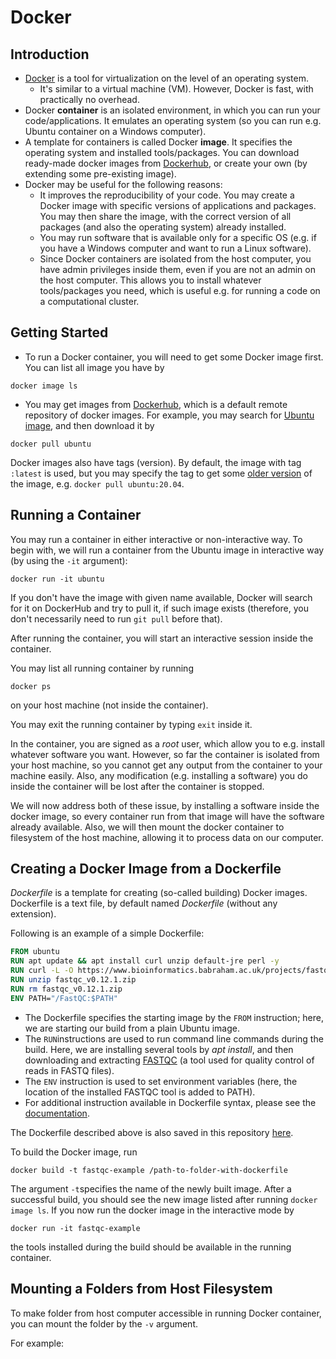 # Docker

## Introduction

- [Docker](https://www.docker.com/) is a tool for virtualization on the level of an operating system.
    - It's similar to a virtual machine (VM). However, Docker is fast, with practically no overhead.
- Docker **container** is an isolated environment, in which you can run your code/applications.
  It emulates an operating system (so you can run e.g. Ubuntu container on a Windows computer).
- A template for containers is called Docker **image**. It specifies the operating system and installed tools/packages.
  You can download ready-made docker images from [Dockerhub](https://hub.docker.com/),
  or create your own (by extending some pre-existing image).
- Docker may be useful for the following reasons:
    - It improves the reproducibility of your code. You may create a Docker image
      with specific versions of applications and packages. You may then share the image,
      with the correct version of all packages (and also the operating system) already installed.
    - You may run software that is available only for a specific OS (e.g. if you have a Windows
      computer and want to run a Linux software).
    - Since Docker containers are isolated from the host computer, you have admin privileges inside them, even if you
      are not an admin on the host computer. This allows you to install whatever tools/packages you need, which is
      useful e.g. for running a code on a computational cluster.

## Getting Started

- To run a Docker container, you will need to get some Docker image first. You can list
  all image you have by

```commandline
docker image ls
```

- You may get images from [Dockerhub](https://hub.docker.com/), which is a default remote repository of docker images.
  For example, you may search for [Ubuntu image](https://hub.docker.com/_/ubuntu), and then download it by

```commandline
docker pull ubuntu
```

Docker images also have tags (version). By default, the image with tag ```:latest``` is used, but you may specify
the tag to get some [older version](https://hub.docker.com/_/ubuntu/tags) of the image,
e.g. ```docker pull ubuntu:20.04```.

## Running a Container

You may run a container in either interactive or non-interactive way. To begin with, we will run a container from the
Ubuntu image
in interactive way (by using the ```-it``` argument):

```commandline
docker run -it ubuntu
```

If you don't have the image with given name available, Docker will search for it on DockerHub and try to pull it, if
such image exists (therefore, you don't necessarily need to run ```git pull``` before that).

After running the container, you will start an interactive session inside the container.

You may list all running container by running

```commandline
docker ps
```

on your host machine (not inside the container).

You may exit the running container by typing ```exit``` inside it.

In the container, you are signed as a *root* user, which allow you to e.g. install whatever software you want.
However, so far the container is isolated from your host machine, so you cannot get any output from the container
to your machine easily. Also, any modification (e.g. installing a software) you do inside the container will be lost
after
the container is stopped.

We will now address both of these issue, by installing a software
inside the docker image, so every container run from that image will have the software already available.
Also, we will then mount the docker container to filesystem of the host machine, allowing it to process data on our
computer.

## Creating a Docker Image from a Dockerfile

*Dockerfile* is a template for creating (so-called building) Docker images.
Dockerfile is a text file, by default named *Dockerfile* (without any extension).

Following is an example of a simple Dockerfile:

```dockerfile
FROM ubuntu
RUN apt update && apt install curl unzip default-jre perl -y
RUN curl -L -O https://www.bioinformatics.babraham.ac.uk/projects/fastqc/fastqc_v0.12.1.zip
RUN unzip fastqc_v0.12.1.zip
RUN rm fastqc_v0.12.1.zip
ENV PATH="/FastQC:$PATH"
```

- The Dockerfile specifies the starting image by the ```FROM``` instruction;
  here, we are starting our build from a plain Ubuntu image.
- The ```RUN```instructions are used to run command line commands during the build. Here,
  we are installing several tools by *apt install*, and then downloading and extracting
  [FASTQC](https://www.bioinformatics.babraham.ac.uk/projects/fastqc/)
  (a tool used for quality control of reads in FASTQ files).
- The ```ENV``` instruction is used to set environment variables (here, the location
  of the installed FASTQC tool is added to PATH).
- For additional instruction available in Dockerfile syntax, please see
  the [documentation](https://docs.docker.com/reference/dockerfile/).

The Dockerfile described above is also saved in this repository [here](./Docker_files/FASTQC/Dockerfile).

To build the Docker image, run

```commandline
docker build -t fastqc-example /path-to-folder-with-dockerfile
```

The argument ```-t```specifies the name of the newly built image.
After a successful build, you should see the new image listed after running ```docker image ls```.
If you now run the docker image in the interactive mode by

```commandline
docker run -it fastqc-example
```

the tools installed during the build should be available in the running container.

## Mounting a Folders from Host Filesystem

To make folder from host computer accessible in running Docker container,
you can mount the folder by the ```-v``` argument.

For example:
